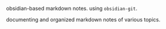 obsidian-based markdown notes.
using `obsidian-git`.

documenting and organized markdown notes of various topics.

